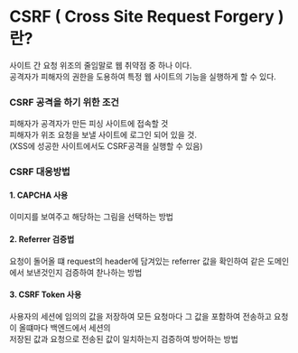 # CSRF ( Cross Site Request Forgery ) 란?
사이트 간 요청 위조의 줄임말로 웹 취약점 중 하나 이다.  
공격자가 피해자의 권한을 도용하여 특정 웹 사이트의 기능을 실행하게 할 수 있다.   
### CSRF 공격을 하기 위한 조건
피해자가 공격자가 만든 피싱 사이트에 접속할 것   
피해자가 위조 요청을 보낼 사이트에 로그인 되어 있을 것.   
(XSS에 성공한 사이트에서도 CSRF공격을 실행할 수 있음)

### CSRF 대응방법
#### 1. CAPCHA 사용
이미지를 보여주고 해당하는 그림을 선택하는 방법
#### 2. Referrer 검증법
요청이 돌어올 떄 request의 header에 담겨있는 referrer 값을 확인하여 같은 도메인에서 보낸것인지 검증하여 찯나하는 방법
#### 3. CSRF Token 사용
사용자의 세션에 임의의 값을 저장하여 모든 요청마다 그 값을 포함하여 전송하고 요청이 올떄마다 백엔드에서 세션의    
저장된 값과 요청으로 전송된 값이 일치하는지 검증하여 방어하는 방법
